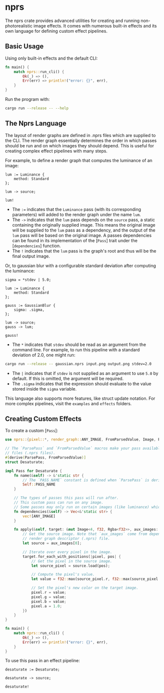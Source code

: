 nprs
====

The nprs crate provides advanced utilities for creating and running non-photorealistic image effects. It comes with numerous built-in effects and its own language for defining custom effect pipelines.

## Basic Usage

Using only built-in effects and the default CLI:

```rust
fn main() {
    match nprs::run_cli() {
        Ok(_) => (),
        Err(err) => println!("error: {}", err),
    }
}
```

Run the program with:

```sh
cargo run --release -- --help
```

## The Nprs Language

The layout of render graphs are defined in .nprs files which are supplied to the CLI. The render graph essentially determines the order in which passes should be run and on which images they should depend. This is useful for creating complex effect pipelines with many steps. 

For example, to define a render graph that computes the luminance of an image: 

```text
lum := Luminance {
    method: Standard
};

lum -> source;

lum!
```

- The `:=` indicates that the `Luminance` pass (with its corresponding parameters) will added to the render graph under the name `lum`.
- The `->` indicates that the `lum` pass depends on the `source` pass, a static containing the originally supplied image. This means the original image will be supplied to the `lum` pass as a dependency, and the output of the `lum` pass will be based on the original image. A passes dependencies can be found in its implementation of the [`Pass`] trait under the [`dependencies`] function.
- The `!` indicates that the `lum` pass is the graph's root and thus will be the final output image.

Or, to gaussian blur with a configurable standard deviation after computing the luminance:

```text
sigma = *stdev | 5.0;

lum := Luminance {
    method: Standard
};

gauss := GaussianBlur {
    sigma: .sigma,
};

lum -> source;
gauss -> lum;

gauss!
```

- The `*` indicates that `stdev` should be read as an argument from the command line. For example, to run this pipeline with a standard deviation of 2.0, one might run: 

```sh
cargo run --release -- gaussian.nprs input.png output.png stdev=2.0
```

- The `|` indicates that if `stdev` is not supplied as an argument to use `5.0` by default. If this is omitted, the argument will be required.
- The `.sigma` indicates that the expression should evaluate to the value stored inside the `sigma` variable.

This language also supports more features, like struct update notation. For more complex pipelines, visit the `examples` and `effects` folders.

## Creating Custom Effects

To create a custom [`Pass`]:

```rust
use nprs::{pixel::*, render_graph::ANY_IMAGE, FromParsedValue, Image, ParsePass, Pass};

// The `ParsePass` and `FromParsedValue` macros make your pass available in render graph descriptor
// files (.nprs files).
#[derive(ParsePass, FromParsedValue)]
struct Desaturate;

impl Pass for Desaturate {
    fn name(&self) -> &'static str {
        // The `PASS_NAME` constant is defined when `ParsePass` is derived.
        Self::PASS_NAME
    }

    // The types of passes this pass will run after.
    // This custom pass can run on any image. 
    // Some passes may only run on certain images (like luminance) which can be declared here.
    fn dependencies(&self) -> Vec<&'static str> {
        vec![ANY_IMAGE]
    }

    fn apply(&self, target: &mut Image<4, f32, Rgba<f32>>, aux_images: &[&Image<4, f32, Rgba<f32>>]) {
        // Get the source image. Note that `aux_images` come from dependencies defined in the
        // render graph descriptor (.nprs) file.
        let source = aux_images[0];

        // Iterate over every pixel in the image.
        target.for_each_with_positions(|pixel, pos| {
            // Get the pixel in the source image.
            let source_pixel = source.load(pos);

            // Compute the pixel's value.
            let value = f32::max(source_pixel.r, f32::max(source_pixel.g, source_pixel.b));

            // Set the pixel's new color on the target image.
            pixel.r = value;
            pixel.g = value;
            pixel.b = value;
            pixel.a = 1.0;
        })
    }
}

fn main() {
    match nprs::run_cli() {
        Ok(_) => (),
        Err(err) => println!("error: {}", err),
    }
}
```

To use this pass in an effect pipeline:

```text
desaturate := Desaturate;

desaturate -> source;

desaturate!
```
